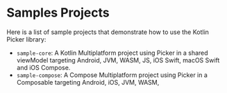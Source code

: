 # Samples Projects

Here is a list of sample projects that demonstrate how to use the Kotlin Picker library:

- `sample-core`: A Kotlin Multiplatform project using Picker in a shared viewModel targeting Android, JVM, WASM, JS, iOS Swift, macOS Swift and iOS Compose.
- `sample-compose`: A Compose Multiplatform project using Picker in a Composable targeting Android, iOS, JVM, WASM, 
